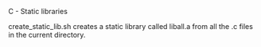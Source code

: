 C - Static libraries

create_static_lib.sh creates a static library called liball.a from all the .c files in the current directory.
